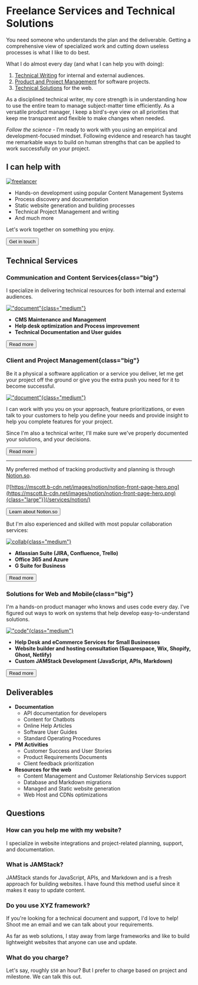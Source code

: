 # Freelance Services and Technical Solutions

You need someone who understands the plan and the deliverable. Getting a comprehensive view of specialized work and cutting down useless processes is what I like to do best.

What I do almost every day (and what I can help you with doing):

1. [Technical Writing](/services/documentation/) for internal and external audiences.
2. [Product and Project Management](/services/management/) for software projects.
3. [Technical Solutions](/services/web/) for the web.

As a disciplined technical writer, my core strength is in understanding how to use the entire team to manage subject-matter time efficiently. As a versatile product manager, I keep a bird's-eye view on all priorities that keep me transparent and flexible to make changes when needed.

_Follow the science_ - I’m ready to work with you using an empirical and development-focused mindset. Following evidence and research has taught me remarkable ways to build on human strengths that can be applied to work successfully on your project.

## I can help with

[![freelancer](../src/assets/svg/freelancer.svg)](/contact#get-in-touch)

- Hands-on development using popular Content Management Systems
- Process discovery and documentation
- Static website generation and building processes
- Technical Project Management and writing
- And much more

Let's work together on something you enjoy.

<a class="link-button" href="/contact#get-in-touch"> <button>Get in touch</button></a>

## **Technical Services**

### **Communication and Content Services**{class="big"}

I specialize in delivering technical resources for both internal and external audiences.

[!["document"](../src/assets/svg/document.svg){class="medium"}](/services/documentation/)

- **CMS Maintenance and Management**
- **Help desk optimization and Process improvement**
- **Technical Documentation and User guides**

<a class="link-button" href="/services/documentation/"> <button>Read more</button></a>

### **Client and Project Management**{class="big"}

Be it a physical a software application or a service you deliver, let me get your project off the ground or give you the extra push you need for it to become successful.

[!["document"](../src/assets/svg/product.svg){class="medium"}](/services/management/)

I can work with you you on your approach, feature prioritizations, or even talk to your customers to help you define your needs and provide insight to help you complete features for your project.

Since I'm also a technical writer, I'll make sure we've properly documented your solutions, and your decisions.

<a class="link-button" href="/services/management/"> <button>Read more</button></a>

---

My preferred method of tracking productivity and planning is through [Notion.so](http://notion.so/).

[![https://mscott.b-cdn.net/images/notion/notion-front-page-hero.png](https://mscott.b-cdn.net/images/notion/notion-front-page-hero.png){class="large"}](/services/notion/)

<a class="link-button" href="/services/notion"> <button>Learn about Notion.so</button></a>

But I'm also experienced and skilled with most popular collaboration services:

[![collab](../src/assets/svg/collab.svg){class="medium"}](/services/)

- **Atlassian Suite (JIRA, Confluence, Trello)**
- **Office 365 and Azure**
- **G Suite for Business**

<a class="link-button" href="/services/management/"> <button>Read more</button></a>

### **Solutions for Web and Mobile**{class="big"}

I'm a hands-on product manager who knows and uses code every day. I've figured out ways to work on systems that help develop easy-to-understand solutions.

[!["code"](../src/assets/svg/code.svg){class="medium"}](/services/web/)

- **Help Desk and eCommerce Services for Small Businesses**
- **Website builder and hosting consultation (Squarespace, Wix, Shopify, Ghost, Netlify)**
- **Custom JAMStack Development (JavaScript, APIs, Markdown)**

<a class="link-button" href="/services/web/"><button>Read more</button></a>

## **Deliverables**

- **Documentation**
  - API documentation for developers
  - Content for Chatbots
  - Online Help Articles
  - Software User Guides
  - Standard Operating Procedures
- **PM Activities**
  - Customer Success and User Stories
  - Product Requirements Documents
  - Client feedback prioritization
- **Resources for the web**
  - Content Management and Customer Relationship Services support
  - Database and Markdown migrations
  - Managed and Static website generation
  - Web Host and CDNs optimizations

## **Questions**

### **How can you help me with my website?**

I specialize in website integrations and project-related planning, support, and documentation.

### **What is JAMStack?**

JAMStack stands for JavaScript, APIs, and Markdown and is a fresh approach for building websites. I have found this method useful since it makes it easy to update content.

### **Do you use XYZ framework?**

If you're looking for a technical document and support, I'd love to help! Shoot me an email and we can talk about your requirements.

As far as web solutions, I stay away from large frameworks and like to build lightweight websites that anyone can use and update.

### **What do you charge?**

Let's say, roughly `$50` an hour? But I prefer to charge based on project and milestone. We can talk this out.

